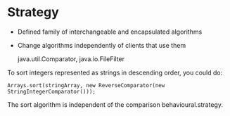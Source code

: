 Strategy
========

* Defined family of interchangeable and encapsulated algorithms
* Change algorithms independently of clients that use them

  java.util.Comparator, java.io.FileFilter

To sort integers represented as strings in descending order, you could do:

    Arrays.sort(stringArray, new ReverseComparator(new StringIntegerComparator()));

The sort algorithm is independent of the comparison behavioural.strategy.